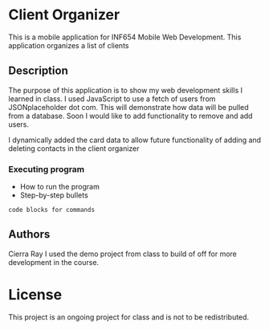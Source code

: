 # Client Organizer

This is a mobile application for INF654 Mobile Web Development. This application organizes a list of clients

## Description

The purpose of this application is to show my web development skills I learned in class. I used JavaScript to use a fetch of users from JSONplaceholder dot com. This will demonstrate how data will be pulled from a database. Soon I would like to add functionality to remove and add users. 

I dynamically added the card data to allow future functionality of adding and deleting contacts in the client organizer



### Executing program

* How to run the program
* Step-by-step bullets
```
code blocks for commands
```


## Authors

Cierra Ray
I used the demo project from class to build of off for more development in the course. 


# License
This project is an ongoing project for class and is not to be redistributed. 

